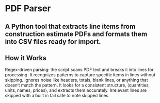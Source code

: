 # PDF Parser
## A Python tool that extracts line items from construction estimate PDFs and formats them into CSV files ready for import.

## How it Works
Regex-driven parsing: the script scans PDF text and breaks it into lines for processing. It recognizes patterns to capture specific items in lines without skipping. Ignores noise like headers, totals, blank lines, or anything that doesn’t match the pattern. It looks for a consistent structure, (quantities, units, names, prices), and extracts them accurately. Irrelevant lines are skipped with a built in fail safe to note skipped lines.

